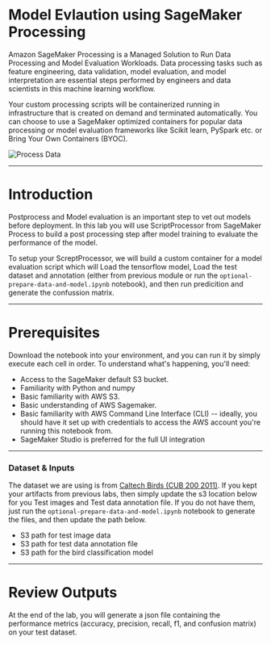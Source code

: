 # Model Evlaution using SageMaker Processing

Amazon SageMaker Processing is a Managed Solution to Run Data Processing and Model Evaluation Workloads. Data processing tasks such as feature engineering, data validation, model evaluation, and model interpretation are essential steps performed by engineers and data scientists in this machine learning workflow. 

Your custom processing scripts will be containerized running in infrastructure that is created on demand and terminated automatically. You can choose to use a SageMaker optimized containers for popular data processing or model evaluation frameworks like Scikit learn, PySpark etc. or Bring Your Own Containers (BYOC).

![Process Data](https://docs.aws.amazon.com/sagemaker/latest/dg/images/Processing-1.png)

---

# Introduction

Postprocess and Model evaluation is an important step to vet out models before deployment. In this lab you will use ScriptProcessor from SageMaker Process to build a post processing step after model training to evaluate the performance of the model.  

To setup your ScreptProcessor, we will build a custom container for a model evaluation script which will Load the tensorflow model, Load the test dataset and annotation (either from previous module or run the `optional-prepare-data-and-model.ipynb` notebook), and then run predicition and generate the confussion matrix. 

---
# Prerequisites

Download the notebook into your environment, and you can run it by simply execute each cell in order. To understand what's happening, you'll need:

- Access to the SageMaker default S3 bucket.
- Familiarity with Python and numpy
- Basic familiarity with AWS S3.
- Basic understanding of AWS Sagemaker.
- Basic familiarity with AWS Command Line Interface (CLI) -- ideally, you should have it set up with credentials to access the AWS account you're running this notebook from.
- SageMaker Studio is preferred for the full UI integration

---

### Dataset & Inputs

The dataset we are using is from [Caltech Birds (CUB 200 2011)](http://www.vision.caltech.edu/visipedia/CUB-200-2011.html). If you kept your artifacts from previous labs, then simply update the s3 location below for you Test images and Test data annotation file.  If you do not have them, just run the `optional-prepare-data-and-model.ipynb` notebook to generate the files, and then update the path below.

- S3 path for test image data
- S3 path for test data annotation file
- S3 path for the bird classification model

---
# Review Outputs

At the end of the lab, you will generate a json file containing the performance metrics (accuracy, precision, recall, f1, and confusion matrix) on your test dataset.